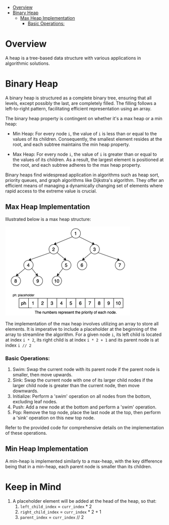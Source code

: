 - [Overview](#overview)
- [Binary Heap](#binary-heap)
  - [Max Heap Implementation](#max-heap-implementation)
    - [Basic Operations:](#basic-operations)


# Overview
A heap is a tree-based data structure with various applications in algorithmic solutions.


# Binary Heap
A binary heap is structured as a complete binary tree, ensuring that all levels, except possibly the last, are completely filled. The filling follows a left-to-right pattern, facilitating efficient representation using an array.

The binary heap property is contingent on whether it's a max heap or a min heap:

- Min Heap: For every node `i`, the value of `i` is less than or equal to the values of its children. Consequently, the smallest element resides at the root, and each subtree maintains the min heap property.

- Max Heap: For every node `i`, the value of `i` is greater than or equal to the values of its children. As a result, the largest element is positioned at the root, and each subtree adheres to the max heap property.

Binary heaps find widespread application in algorithms such as heap sort, priority queues, and graph algorithms like Dijkstra's algorithm. They offer an efficient means of managing a dynamically changing set of elements where rapid access to the extreme value is crucial.

## Max Heap Implementation
Illustrated below is a max heap structure: 

![max heap](binary_heap.png)

The implementation of the max heap involves utilizing an array to store all elements. It is imperative to include a placeholder at the beginning of the array to streamline the algorithm. For a given node `i`, its left child is located at index `i * 2`, its right child is at index `i * 2 + 1` and its parent node is at index `i // 2`

### Basic Operations:
1. Swim: Swap the current node with its parent node if the parent node is smaller, then move upwards.
2. Sink: Swap the current node with one of its larger child nodes if the larger child node is greater than the current node, then move downwards.
3. Initialize: Perform a 'swim' operation on all nodes from the bottom, excluding leaf nodes.
4. Push: Add a new node at the bottom and perform a 'swim' operation.
5. Pop: Remove the top node, place the last node at the top, then perform a 'sink' operation on this new top node.

Refer to the provided code for comprehensive details on the implementation of these operations.

## Min Heap Implementation
A min-heap is implemented similarly to a max-heap, with the key difference being that in a min-heap, each parent node is smaller than its children.

# Keep in Mind
1. A placeholder element will be added at the head of the heap, so that:
   1. `left_child_index` = `curr_index` * 2
   2. `right_child_index` = `curr_index` * 2 + 1
   3. `parent_index` = `curr_index` // 2

